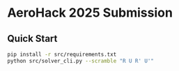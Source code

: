 # AeroHack 2025 Submission

## Quick Start
```bash
pip install -r src/requirements.txt
python src/solver_cli.py --scramble "R U R' U'"
